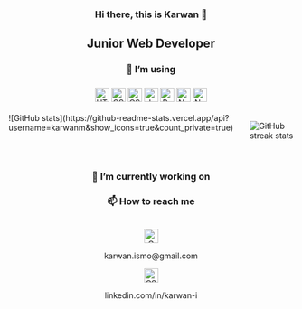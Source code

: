 <h3 align="center"> Hi there, this is Karwan 👋</h3>
<h2 align="center">Junior Web Developer</h2>

<h3 align="center">🌱 I’m using</h3>

<h3></h3>
  
<div align="center">
  <img src="https://img.shields.io/badge/HTML5-282C34?logo=html5&logoColor=E34F26" alt="HTML5 logo" title="HTML5" height="25" />
  <img src="https://img.shields.io/badge/CSS3-282C34?logo=css3&logoColor=1572B6" alt="CSS3 logo" title="CSS3" height="25" />
  <img src="https://img.shields.io/badge/Sass-282C34?logo=sass&logoColor=dark-pink" alt="CSS3 logo" title="CSS3" height="25" />
  <img src="https://img.shields.io/badge/JavaScript-282C34?logo=javascript&logoColor=F7DF1E" alt="JavaScript logo" title="JavaScript" height="25" />
  <img src="https://img.shields.io/badge/React-282C34?logo=react&logoColor=61DAFB" alt="React logo" title="React" height="25" />
  <img src="https://img.shields.io/badge/nodejs-282C34?logo=node.js&logoColor=green" alt="Nodejs logo" title="Nodejs" height="25" />
  <img src="https://img.shields.io/badge/mongodb-282C34?logo=mongodb&logoColor=dark-green" alt="Nodejs logo" title="Nodejs" height="25" />
</div>


</br>

<div style="display:flex; justify-content:center" >
![GitHub stats](https://github-readme-stats.vercel.app/api?username=karwanm&show_icons=true&count_private=true)  

![GitHub streak stats](https://github-readme-streak-stats.herokuapp.com/?user=karwanm)  
</div>
  
  
</br>

<h3 align="center">🔭 I’m currently working on</h3>
<!--
</br>
<div align="center">
  My Portfolio website
      <p>Code: https://github.com/KarwanM/portfolio</p>
      <p>Live: https://karwanm.github.io/portfolio/</p>
  </br>
  
  Wordle game
      <p>Code:https://github.com/KarwanM/wordle</p>
      <p>Live:https://karwanm.github.io/wordle</p>
</div>

</br>
-->
<h3 align="center">📫 How to reach me</h3>
</br>
<div align="center">
  <img src="https://img.shields.io/badge/Gmail-282C34?logo=gmail&logoColor=E34F26" alt="Gmail logo" title="Gmail" height="25" />
  <p>karwan.ismo@gmail.com</p>
  <a href="https://www.linkedin.com/in/karwan-i/">
  <img src="https://img.shields.io/badge/LinkedIn-282C34?logo=linkedin&logoColor=1572B6" alt="CSS3 logo" title="CSS3" height="25" />
  </a>
  <p>linkedin.com/in/karwan-i</p>
</div>








<!--
**KarwanM/KarwanM** is a ✨ _special_ ✨ repository because its `README.md` (this file) appears on your GitHub profile.

Here are some ideas to get you started:

- 🔭 I’m currently working on ...
- 🌱 I’m currently learning ...
- 👯 I’m looking to collaborate on ...
- 🤔 I’m looking for help with ...
- 💬 Ask me about ...
- 📫 How to reach me: ...
- 😄 Pronouns: ...
- ⚡ Fun fact: ...
-->
